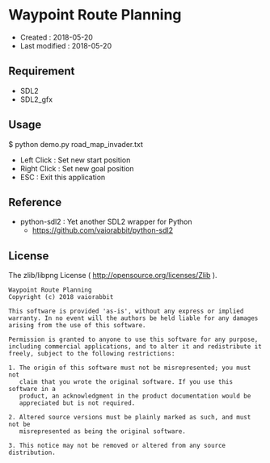 <!-- -*- mode:markdown; coding:utf-8; -*- -->

# Waypoint Route Planning #

*   Created : 2018-05-20
*   Last modified : 2018-05-20

## Requirement ##

*   SDL2
*   SDL2_gfx

## Usage ##

$ python demo.py road_map_invader.txt

*   Left Click : Set new start position
*   Right Click : Set new goal position
*   ESC : Exit this application

## Reference ##

*   python-sdl2 : Yet another SDL2 wrapper for Python
    *   https://github.com/vaiorabbit/python-sdl2

## License ##

The zlib/libpng License ( http://opensource.org/licenses/Zlib ).

    Waypoint Route Planning
    Copyright (c) 2018 vaiorabbit

    This software is provided 'as-is', without any express or implied
    warranty. In no event will the authors be held liable for any damages
    arising from the use of this software.

    Permission is granted to anyone to use this software for any purpose,
    including commercial applications, and to alter it and redistribute it
    freely, subject to the following restrictions:

    1. The origin of this software must not be misrepresented; you must not
       claim that you wrote the original software. If you use this software in a
       product, an acknowledgment in the product documentation would be
       appreciated but is not required.

    2. Altered source versions must be plainly marked as such, and must not be
       misrepresented as being the original software.

    3. This notice may not be removed or altered from any source distribution.


